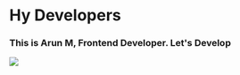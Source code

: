 # Hy Developers
### This is Arun M, Frontend Developer. <span style="bacground-color: #2ecc71;">Let's Develop</span>

<div style="margin: auto;"><img src="https://media.giphy.com/media/f3iwJFOVOwuy7K6FFw/giphy.gif" /></div>
